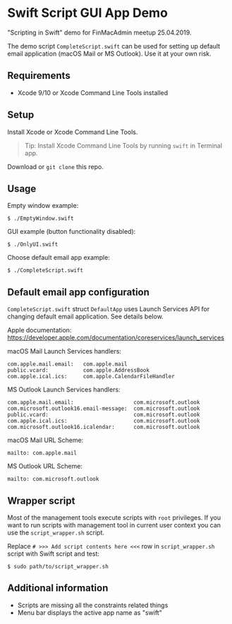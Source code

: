 # Swift Script GUI App Demo

"Scripting in Swift" demo for FinMacAdmin meetup 25.04.2019.

The demo script `CompleteScript.swift` can be used for setting up default email application (macOS Mail or MS Outlook). Use it at your own risk.

## Requirements

* Xcode 9/10 or Xcode Command Line Tools installed

## Setup

Install Xcode or Xcode Command Line Tools.

> Tip: Install Xcode Command Line Tools by running `swift` in Terminal app.

Download or `git clone` this repo.

## Usage

Empty window example:

`$ ./EmptyWindow.swift`

GUI example (button functionality disabled):

`$ ./OnlyUI.swift`

Choose default email app example:

`$ ./CompleteScript.swift`

## Default email app configuration

`CompleteScript.swift` struct `DefaultApp` uses Launch Services API for changing default email application. See details below.

Apple documentation: https://developer.apple.com/documentation/coreservices/launch_services

macOS Mail Launch Services handlers:

```
com.apple.mail.email:   com.apple.mail
public.vcard:           com.apple.AddressBook
com.apple.ical.ics:     com.apple.CalendarFileHandler
```

MS Outlook Launch Services handlers:

```
com.apple.mail.email:                   com.microsoft.outlook
com.microsoft.outlook16.email-message:  com.microsoft.outlook
public.vcard:                           com.microsoft.outlook
com.apple.ical.ics:                     com.microsoft.outlook
com.microsoft.outlook16.icalendar:      com.microsoft.outlook
```

macOS Mail URL Scheme:

```
mailto: com.apple.mail
```

MS Outlook URL Scheme:

```
mailto: com.microsoft.outlook
```

## Wrapper script

Most of the management tools execute scripts with `root` privileges. If you want to run scripts with management tool in current user context you can use the `script_wrapper.sh` script.

Replace `# >>> Add script contents here <<<` row in `script_wrapper.sh` script with Swift script and test:

`$ sudo path/to/script_wrapper.sh`

## Additional information

* Scripts are missing all the constraints related things
* Menu bar displays the active app name as "swift"